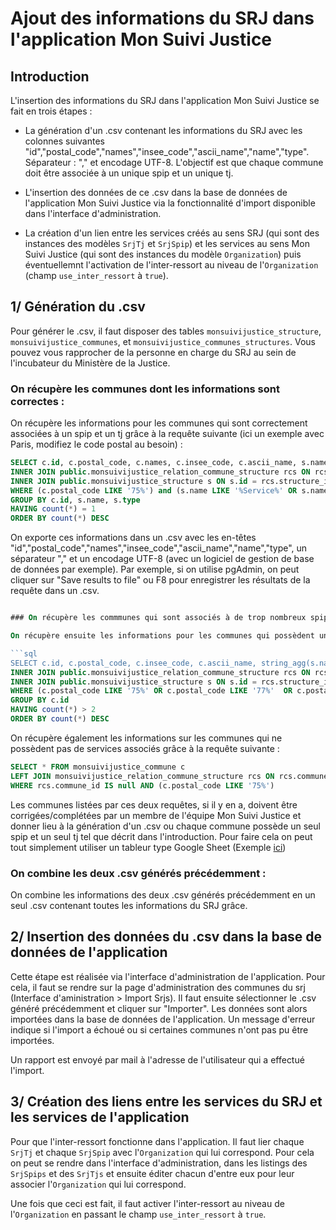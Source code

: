 # Ajout des informations du SRJ dans l'application Mon Suivi Justice

## Introduction

L'insertion des informations du SRJ dans l'application Mon Suivi Justice se fait en trois étapes :

- La génération d'un .csv contenant les informations du SRJ avec les colonnes suivantes "id","postal_code","names","insee_code","ascii_name","name","type". Séparateur : "," et encodage UTF-8. L'objectif est que chaque commune doit être associée à un unique spip et un unique tj.
 
- L'insertion des données de ce .csv dans la base de données de l'application Mon Suivi Justice via la fonctionnalité d'import disponible dans l'interface d'administration.

- La création d'un lien entre les services créés au sens SRJ (qui sont des instances des modèles `SrjTj` et `SrjSpip`) et les services au sens Mon Suivi Justice (qui sont des instances du modèle `Organization`) puis éventuellemnt l'activation de l'inter-ressort au niveau de l'`Organization` (champ `use_inter_ressort` à `true`).

## 1/ Génération du .csv

Pour générer le .csv, il faut disposer des tables `monsuivijustice_structure`, `monsuivijustice_communes`, et `monsuivijustice_communes_structures`. Vous pouvez vous rapprocher de la personne en charge du SRJ au sein de l'incubateur du Ministère de la Justice.

### On récupère les communes dont les informations sont correctes : 

On récupère les informations pour les communes qui sont correctement associées à un spip et un tj grâce à la requête suivante (ici un exemple avec Paris, modifiez le code postal au besoin) :

```sql
SELECT c.id, c.postal_code, c.names, c.insee_code, c.ascii_name, s.name, s.type FROM public.monsuivijustice_commune c
INNER JOIN public.monsuivijustice_relation_commune_structure rcs ON rcs.commune_id = c.id
INNER JOIN public.monsuivijustice_structure s ON s.id = rcs.structure_id
WHERE (c.postal_code LIKE '75%') and (s.name LIKE '%Service%' OR s.name LIKE '%Tribunal%')
GROUP BY c.id, s.name, s.type
HAVING count(*) = 1
ORDER BY count(*) DESC
```

On exporte ces informations dans un .csv avec les en-têtes "id","postal_code","names","insee_code","ascii_name","name","type", un séparateur "," et un encodage UTF-8 (avec un logiciel de gestion de base de données par exemple).
Par exemple, si on utilise pgAdmin, on peut cliquer sur "Save results to file" ou F8 pour enregistrer les résultats de la requête dans un .csv.

```sql

### On récupère les commmunes qui sont associés à de trop nombreux spips :

On récupère ensuite les informations pour les communes qui possèdent un nombre anormalement élevé de spips grâce à la requête suivante (On fait un count > 2 car une commune peut avoir un spip et une antenne de spip dans le référentiel, ce qui est normal). Il n'y a pas de requête pour les tj car chaque commune est bien associée à un unique tj quand elle est en possède un.

```sql
SELECT c.id, c.postal_code, c.insee_code, c.ascii_name, string_agg(s.name || '--' || s.id, '|') AS spips_and_alips, count(*) FROM public.monsuivijustice_commune c
INNER JOIN public.monsuivijustice_relation_commune_structure rcs ON rcs.commune_id = c.id
INNER JOIN public.monsuivijustice_structure s ON s.id = rcs.structure_id
WHERE (c.postal_code LIKE '75%' OR c.postal_code LIKE '77%'  OR c.postal_code LIKE '89%' OR c.postal_code LIKE '91%' OR c.postal_code LIKE '93%' OR c.postal_code LIKE '94%') and s.name LIKE '%Service%'
GROUP BY c.id
HAVING count(*) > 2
ORDER BY count(*) DESC
```

On récupère également les informations sur les communes qui ne possèdent pas de services associés grâce à la requête suivante :

```sql
SELECT * FROM monsuivijustice_commune c
LEFT JOIN monsuivijustice_relation_commune_structure rcs ON rcs.commune_id = c.id
WHERE rcs.commune_id IS null AND (c.postal_code LIKE '75%')
```

Les communes listées par ces deux requêtes, si il y en a, doivent être corrigées/complétées par un membre de l'équipe Mon Suivi Justice et donner lieu à la génération d'un .csv ou chaque commune possède un seul spip et un seul tj tel que décrit dans l'introduction. Pour faire cela on peut tout simplement utiliser un tableur type Google Sheet (Exemple [ici](https://docs.google.com/spreadsheets/d/17_37JoZHcqddQopveg98XRmmS_KNVuMKHjq_vUX77aA/))

### On combine les deux .csv générés précédemment :
On combine les informations des deux .csv générés précédemment en un seul .csv contenant toutes les informations du SRJ grâce.

## 2/ Insertion des données du .csv dans la base de données de l'application

Cette étape est réalisée via l'interface d'administration de l'application. Pour cela, il faut se rendre sur la page d'administration des communes du srj (Interface d'aministration > Import Srjs). Il faut ensuite sélectionner le .csv généré précédemment et cliquer sur "Importer". Les données sont alors importées dans la base de données de l'application. Un message d'erreur indique si l'import a échoué ou si certaines communes n'ont pas pu être importées.

Un rapport est envoyé par mail à l'adresse de l'utilisateur qui a effectué l'import.

## 3/ Création des liens entre les services du SRJ et les services de l'application

Pour que l'inter-ressort fonctionne dans l'application. Il faut lier chaque `SrjTj` et chaque `SrjSpip` avec l'`Organization` qui lui correspond. Pour cela on peut se rendre dans l'interface d'administration, dans les listings des `SrjSpips` et des `SrjTjs` et ensuite éditer chacun d'entre eux pour leur associer l'`Organization` qui lui correspond.

Une fois que ceci est fait, il faut activer l'inter-ressort au niveau de l'`Organization` en passant le champ `use_inter_ressort` à `true`.




